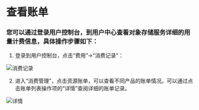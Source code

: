 # 查看账单

### 您可以通过登录用户控制台，到用户中心查看对象存储服务详细的用量计费信息，具体操作步骤如下：

1. 登录到用户控制台，点击“费用”->“消费记录”：

![消费记录](https://github.com/jdcloudcom/cn/blob/edit/image/Object-Storage-Service/OSS-004.png)

2. 进入“消费管理”，点击资源账单，可以查看不同产品的账单情况。可以通过点击账单列表操作项的“详情”查阅详细的账单记录。

![详情](https://github.com/jdcloudcom/cn/blob/edit/image/Object-Storage-Service/OSS-005.png)
